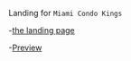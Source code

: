 Landing for `Miami Condo Kings`


-[the landing page](https://www.figma.com/file/nHz8bflIwJaWP3P99vKTH5/miami_home_new?node-id=0%3A2)

-[Preview](https://Dead-TR.github.io/layout_miami/)
